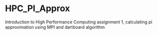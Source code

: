 # HPC_PI_Approx
Introduction to High Performance Computing assignment 1, calculating pi approximation using MPI and dartboard algorithm
